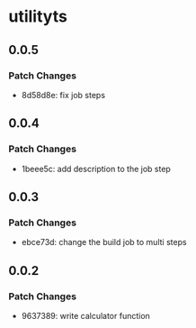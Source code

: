 # utilityts

## 0.0.5

### Patch Changes

- 8d58d8e: fix job steps

## 0.0.4

### Patch Changes

- 1beee5c: add description to the job step

## 0.0.3

### Patch Changes

- ebce73d: change the build job to multi steps

## 0.0.2

### Patch Changes

- 9637389: write calculator function
